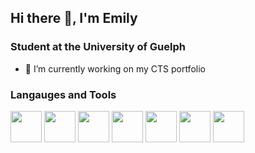 ## Hi there 👋, I'm Emily
### Student at the University of Guelph
- 🔭 I’m currently working on my CTS portfolio

### Langauges and Tools
<img 
  src="https://cdn.jsdelivr.net/gh/devicons/devicon@latest/icons/python/python-original-wordmark.svg" 
  width="50" 
  height="50"
/>
<img src="https://cdn.jsdelivr.net/gh/devicons/devicon@latest/icons/fusion/fusion-original.svg" 
  width="50" 
  height="50"
  />
<img src="https://cdn.jsdelivr.net/gh/devicons/devicon@latest/icons/canva/canva-original.svg" 
  width="50" 
  height="50"/>
<img src="https://cdn.jsdelivr.net/gh/devicons/devicon@latest/icons/photoshop/photoshop-original.svg" 
  width="50" 
  height="50"/>
<img src="https://cdn.jsdelivr.net/gh/devicons/devicon@latest/icons/javascript/javascript-original.svg" 
  width="50" 
  height="50"/>
<img src="https://cdn.jsdelivr.net/gh/devicons/devicon@latest/icons/jupyter/jupyter-original-wordmark.svg" 
  width="50" 
  height="50"/>
<img src="https://cdn.jsdelivr.net/gh/devicons/devicon@latest/icons/markdown/markdown-original.svg"
  width="50" 
  height="50"/>







<!--
**emilys16/emilys16** is a ✨ _special_ ✨ repository because its `README.md` (this file) appears on your GitHub profile.

Here are some ideas to get you started:

- 🔭 I’m currently working on ...
- 🌱 I’m currently learning ...
- 👯 I’m looking to collaborate on ...
- 🤔 I’m looking for help with ...
- 💬 Ask me about ...
- 📫 How to reach me: ...
- 😄 Pronouns: ...
- ⚡ Fun fact: ...
-->
